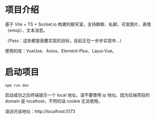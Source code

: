 # 项目介绍

基于 Vite + TS + Socket.io 构建的聊天室，支持群聊、私聊，可发图片、表情（emoji）、文本消息。

（Pass：这些都是我要实现的目标，目前正在一步步实现中...）

使用的库：VueUse、Axios、Element-Plus、Layui-Vue。

# 启动项目

```shell
npm run dev
```

启动成功之后终端提示一个 local 地址，请不要使用 ip 地址。因为后端项目的 domain 是 localhost，不然的话 cookie 无法使用。

请访问该地址：http://localhost:5173
